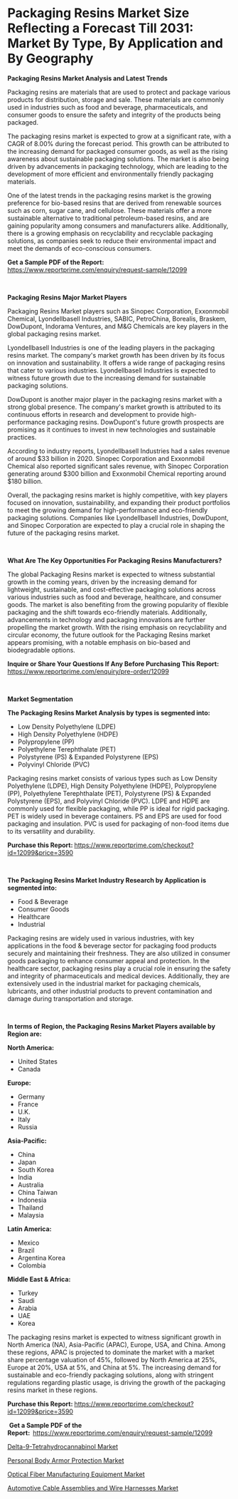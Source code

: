 <p><h1>Packaging Resins Market Size Reflecting a Forecast Till 2031: Market By Type, By Application and By Geography</h1></p><p><strong>Packaging Resins Market Analysis and Latest Trends</strong></p>
<p><p>Packaging resins are materials that are used to protect and package various products for distribution, storage and sale. These materials are commonly used in industries such as food and beverage, pharmaceuticals, and consumer goods to ensure the safety and integrity of the products being packaged.</p><p>The packaging resins market is expected to grow at a significant rate, with a CAGR of 8.00% during the forecast period. This growth can be attributed to the increasing demand for packaged consumer goods, as well as the rising awareness about sustainable packaging solutions. The market is also being driven by advancements in packaging technology, which are leading to the development of more efficient and environmentally friendly packaging materials.</p><p>One of the latest trends in the packaging resins market is the growing preference for bio-based resins that are derived from renewable sources such as corn, sugar cane, and cellulose. These materials offer a more sustainable alternative to traditional petroleum-based resins, and are gaining popularity among consumers and manufacturers alike. Additionally, there is a growing emphasis on recyclability and recyclable packaging solutions, as companies seek to reduce their environmental impact and meet the demands of eco-conscious consumers.</p></p>
<p><strong>Get a Sample PDF of the Report:&nbsp;</strong> <a href="https://www.reportprime.com/enquiry/request-sample/12099">https://www.reportprime.com/enquiry/request-sample/12099</a></p>
<p>&nbsp;</p>
<p><strong>Packaging Resins Major Market Players</strong></p>
<p><p>Packaging Resins Market players such as Sinopec Corporation, Exxonmobil Chemical, Lyondellbasell Industries, SABIC, PetroChina, Borealis, Braskem, DowDupont, Indorama Ventures, and M&G Chemicals are key players in the global packaging resins market.</p><p>Lyondellbasell Industries is one of the leading players in the packaging resins market. The company's market growth has been driven by its focus on innovation and sustainability. It offers a wide range of packaging resins that cater to various industries. Lyondellbasell Industries is expected to witness future growth due to the increasing demand for sustainable packaging solutions.</p><p>DowDupont is another major player in the packaging resins market with a strong global presence. The company's market growth is attributed to its continuous efforts in research and development to provide high-performance packaging resins. DowDupont's future growth prospects are promising as it continues to invest in new technologies and sustainable practices.</p><p>According to industry reports, Lyondellbasell Industries had a sales revenue of around $33 billion in 2020. Sinopec Corporation and Exxonmobil Chemical also reported significant sales revenue, with Sinopec Corporation generating around $300 billion and Exxonmobil Chemical reporting around $180 billion.</p><p>Overall, the packaging resins market is highly competitive, with key players focused on innovation, sustainability, and expanding their product portfolios to meet the growing demand for high-performance and eco-friendly packaging solutions. Companies like Lyondellbasell Industries, DowDupont, and Sinopec Corporation are expected to play a crucial role in shaping the future of the packaging resins market.</p></p>
<p>&nbsp;</p>
<p><strong>What Are The Key Opportunities For Packaging Resins Manufacturers?</strong></p>
<p><p>The global Packaging Resins market is expected to witness substantial growth in the coming years, driven by the increasing demand for lightweight, sustainable, and cost-effective packaging solutions across various industries such as food and beverage, healthcare, and consumer goods. The market is also benefiting from the growing popularity of flexible packaging and the shift towards eco-friendly materials. Additionally, advancements in technology and packaging innovations are further propelling the market growth. With the rising emphasis on recyclability and circular economy, the future outlook for the Packaging Resins market appears promising, with a notable emphasis on bio-based and biodegradable options.</p></p>
<p><strong>Inquire or Share Your Questions If Any Before Purchasing This Report:</strong> <a href="https://www.reportprime.com/enquiry/pre-order/12099">https://www.reportprime.com/enquiry/pre-order/12099</a></p>
<p>&nbsp;</p>
<p><strong>Market Segmentation</strong></p>
<p><strong>The Packaging Resins Market Analysis by types is segmented into:</strong></p>
<p><ul><li>Low Density Polyethylene (LDPE)</li><li>High Density Polyethylene (HDPE)</li><li>Polypropylene (PP)</li><li>Polyethylene Terephthalate (PET)</li><li>Polystyrene (PS) & Expanded Polystyrene (EPS)</li><li>Polyvinyl Chloride (PVC)</li></ul></p>
<p><p>Packaging resins market consists of various types such as Low Density Polyethylene (LDPE), High Density Polyethylene (HDPE), Polypropylene (PP), Polyethylene Terephthalate (PET), Polystyrene (PS) & Expanded Polystyrene (EPS), and Polyvinyl Chloride (PVC). LDPE and HDPE are commonly used for flexible packaging, while PP is ideal for rigid packaging. PET is widely used in beverage containers. PS and EPS are used for food packaging and insulation. PVC is used for packaging of non-food items due to its versatility and durability.</p></p>
<p><strong>Purchase this Report:&nbsp;</strong><a href="https://www.reportprime.com/checkout?id=12099&price=3590">https://www.reportprime.com/checkout?id=12099&price=3590</a></p>
<p>&nbsp;</p>
<p><strong>The Packaging Resins Market Industry Research by Application is segmented into:</strong></p>
<p><ul><li>Food & Beverage</li><li>Consumer Goods</li><li>Healthcare</li><li>Industrial</li></ul></p>
<p><p>Packaging resins are widely used in various industries, with key applications in the food & beverage sector for packaging food products securely and maintaining their freshness. They are also utilized in consumer goods packaging to enhance consumer appeal and protection. In the healthcare sector, packaging resins play a crucial role in ensuring the safety and integrity of pharmaceuticals and medical devices. Additionally, they are extensively used in the industrial market for packaging chemicals, lubricants, and other industrial products to prevent contamination and damage during transportation and storage.</p></p>
<p>&nbsp;</p>
<p><strong>In terms of Region, the Packaging Resins Market Players available by Region are:</strong></p>
<p>
    <p> <strong> North America: </strong>
        <ul>
            <li>United States</li>
            <li>Canada</li>
        </ul>
        </p> 
    <p> <strong> Europe: </strong>
        <ul>
            <li>Germany</li>
            <li>France</li>
            <li>U.K.</li>
            <li>Italy</li>
            <li>Russia</li>
        </ul>
        </p> 
    <p> <strong> Asia-Pacific: </strong>
        <ul>
            <li>China</li>
            <li>Japan</li>
            <li>South Korea</li>
            <li>India</li>
            <li>Australia</li>
            <li>China Taiwan</li>
            <li>Indonesia</li>
            <li>Thailand</li>
            <li>Malaysia</li>
        </ul>
        </p> 
    <p> <strong> Latin America: </strong>
        <ul>
            <li>Mexico</li>
            <li>Brazil</li>
            <li>Argentina Korea</li>
            <li>Colombia</li>
        </ul>
        </p> 
    <p> <strong> Middle East & Africa: </strong>
        <ul>
            <li>Turkey</li>
            <li>Saudi</li>
            <li>Arabia</li>
            <li>UAE</li>
            <li>Korea</li>
        </ul>
    </p>
    </p>
<p><p>The packaging resins market is expected to witness significant growth in North America (NA), Asia-Pacific (APAC), Europe, USA, and China. Among these regions, APAC is projected to dominate the market with a market share percentage valuation of 45%, followed by North America at 25%, Europe at 20%, USA at 5%, and China at 5%. The increasing demand for sustainable and eco-friendly packaging solutions, along with stringent regulations regarding plastic usage, is driving the growth of the packaging resins market in these regions.</p></p>
<p><strong>Purchase this Report: </strong><a href="https://www.reportprime.com/checkout?id=12099&price=3590">https://www.reportprime.com/checkout?id=12099&price=3590</a></p>
<p>&nbsp;<strong>Get a Sample PDF of the Report:&nbsp;&nbsp;</strong><a href="https://www.reportprime.com/enquiry/request-sample/12099">https://www.reportprime.com/enquiry/request-sample/12099</a></p>
<p><strong></strong></p>
<p><p><a href="https://angry-finch-aaf.notion.site/Delta-9-Tetrahydrocannabinol-Market-Size-Furnishes-Valuable-Information-Encompassing-Market-Share-M-1dcf3bbe101e416ab3c56ecbf52e222e">Delta-9-Tetrahydrocannabinol Market</a></p><p><a href="https://view.publitas.com/reportprime-1/personal-body-armor-protection-market-challenges-opportunities-and-growth-drivers-and-major-market-players-forecasted-for-period-from-2023-2030/">Personal Body Armor Protection Market</a></p><p><a href="https://view.publitas.com/reportprime-1/optical-fiber-manufacturing-equipment-market-with-the-goal-of-estimating-the-market-size-and-future-growth-potential-of-various-market-segments-based-on-component-applications-end-user-and-region/">Optical Fiber Manufacturing Equipment Market</a></p><p><a href="https://view.publitas.com/reportprime-1/automotive-cable-assemblies-and-wire-harnesses-market-size-share-trends-analysis-report-by-material-by-type-by-end-user-by-region-and-segment-forecasts-2023-2030/">Automotive Cable Assemblies and Wire Harnesses Market</a></p></p>